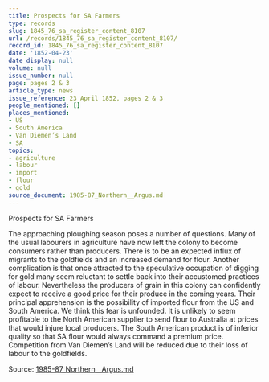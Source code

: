 ```yaml
---
title: Prospects for SA Farmers
type: records
slug: 1845_76_sa_register_content_8107
url: /records/1845_76_sa_register_content_8107/
record_id: 1845_76_sa_register_content_8107
date: '1852-04-23'
date_display: null
volume: null
issue_number: null
page: pages 2 & 3
article_type: news
issue_reference: 23 April 1852, pages 2 & 3
people_mentioned: []
places_mentioned:
- US
- South America
- Van Diemen’s Land
- SA
topics:
- agriculture
- labour
- import
- flour
- gold
source_document: 1985-87_Northern__Argus.md
---
```


Prospects for SA Farmers

The approaching ploughing season poses a number of questions.  Many of the usual labourers in agriculture have now left the colony to become consumers rather than producers.  There is to be an expected influx of migrants to the goldfields and an increased demand for flour.  Another complication is that once attracted to the speculative occupation of digging for gold many seem reluctant to settle back into their accustomed practices of labour.  Nevertheless the producers of grain in this colony can confidently expect to receive a good price for their produce in the coming years.  Their principal apprehension is the possibility of imported flour from the US and South America.  We think this fear is unfounded.  It is unlikely to seem profitable to the North American supplier to send flour to Australia at prices that would injure local producers.  The South American product is of inferior quality so that SA flour would always command a premium price.  Competition from Van Diemen’s Land will be reduced due to their loss of labour to the goldfields.

Source: [1985-87_Northern__Argus.md](/downloads/markdown/1985-87_Northern__Argus.md)
